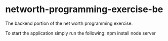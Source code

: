 # networth-programming-exercise-be
The backend portion of the net worth programming exercise.

To start the application simply run the following:
npm install
node server
